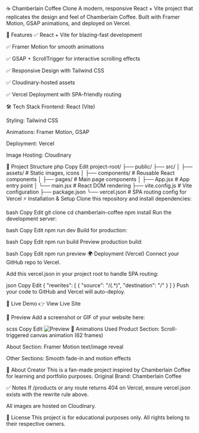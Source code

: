 ☕ Chamberlain Coffee Clone
A modern, responsive React + Vite project that replicates the design and feel of Chamberlain Coffee. Built with Framer Motion, GSAP animations, and deployed on Vercel.

🚀 Features
✅ React + Vite for blazing-fast development

✅ Framer Motion for smooth animations

✅ GSAP + ScrollTrigger for interactive scrolling effects

✅ Responsive Design with Tailwind CSS

✅ Cloudinary-hosted assets

✅ Vercel Deployment with SPA-friendly routing

🛠️ Tech Stack
Frontend: React (Vite)

Styling: Tailwind CSS

Animations: Framer Motion, GSAP

Deployment: Vercel

Image Hosting: Cloudinary

📂 Project Structure
php
Copy
Edit
project-root/
├── public/
├── src/
│   ├── assets/         # Static images, icons
│   ├── components/     # Reusable React components
│   ├── pages/          # Main page components
│   ├── App.jsx         # App entry point
│   └── main.jsx        # React DOM rendering
├── vite.config.js      # Vite configuration
├── package.json
└── vercel.json         # SPA routing config for Vercel
⚡ Installation & Setup
Clone this repository and install dependencies:

bash
Copy
Edit
git clone <your-repo-link>
cd chamberlain-coffee
npm install
Run the development server:

bash
Copy
Edit
npm run dev
Build for production:

bash
Copy
Edit
npm run build
Preview production build:

bash
Copy
Edit
npm run preview
🌍 Deployment (Vercel)
Connect your GitHub repo to Vercel.

Add this vercel.json in your project root to handle SPA routing:

json
Copy
Edit
{
  "rewrites": [
    { "source": "/(.*)", "destination": "/" }
  ]
}
Push your code to GitHub and Vercel will auto-deploy.

🔗 Live Demo
👉 View Live Site

📸 Preview
Add a screenshot or GIF of your website here:

scss
Copy
Edit
![Preview](./screenshot.png)
🧩 Animations Used
Product Section: Scroll-triggered canvas animation (62 frames)

About Section: Framer Motion text/image reveal

Other Sections: Smooth fade-in and motion effects

👤 About Creator
This is a fan-made project inspired by Chamberlain Coffee for learning and portfolio purposes.
Original Brand: Chamberlain Coffee

✅ Notes
If /products or any route returns 404 on Vercel, ensure vercel.json exists with the rewrite rule above.

All images are hosted on Cloudinary.

📜 License
This project is for educational purposes only.
All rights belong to their respective owners.
